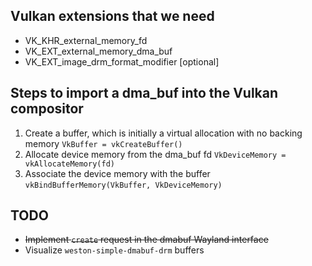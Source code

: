 ## Vulkan extensions that we need
* VK_KHR_external_memory_fd
* VK_EXT_external_memory_dma_buf
* VK_EXT_image_drm_format_modifier [optional]

## Steps to import a dma_buf into the Vulkan compositor
1. Create a buffer, which is initially a virtual allocation with no backing
memory
`VkBuffer = vkCreateBuffer()`
2. Allocate device memory from the dma_buf fd
`VkDeviceMemory = vkAllocateMemory(fd)`
3. Associate the device memory with the buffer
`vkBindBufferMemory(VkBuffer, VkDeviceMemory)`

## TODO
* ~~Implement `create` request in the dmabuf Wayland interface~~
* Visualize `weston-simple-dmabuf-drm` buffers
